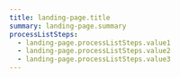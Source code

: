 ```yaml
---
title: landing-page.title
summary: landing-page.summary
processListSteps:
  - landing-page.processListSteps.value1
  - landing-page.processListSteps.value2
  - landing-page.processListSteps.value3
---
```

